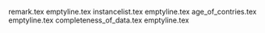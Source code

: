 remark.tex
emptyline.tex
instancelist.tex
emptyline.tex
age_of_contries.tex
emptyline.tex
completeness_of_data.tex
emptyline.tex
